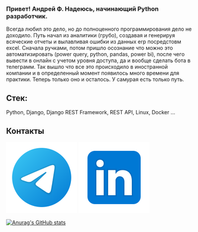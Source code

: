 ### Привет! Андрей Ф. Надеюсь, начинающий Python разработчик.

Всегда любил это дело, но до полноценного программирования дело не доходило. 
Путь начал из аналитики (грубо), создавая и генерируя всяческие отчеты и вылавливая ошибки из данных erp посредстовм excel. Сначала ручками, потом пришло осознание что можно это автоматизировать (power query, python, pandas, power bi), после чего вывести в онлайн с учетом уровня доступа, да и вообще сделать бота в телеграмм.
Так вышло что все это происходило в иностранной компании и в определенный момент появилось много времени для практики. Теперь только оно и осталось.
У самурая есть только путь.

## Стек: 
Python, Django, Django REST Framework, REST API, Linux, Docker ...

## Контакты
[<img src="./svg/telegram.svg">](https://t.me/and1frsv)
[<img src="./svg/Linkedin.svg">](https://www.linkedin.com/in/and1frsv/)

[![Anurag's GitHub stats](https://github-readme-stats.vercel.app/api?username=and1frsv)](https://github.com/anuraghazra/github-readme-stats)